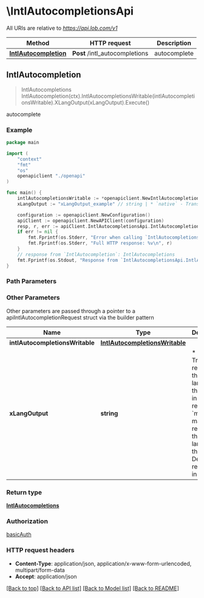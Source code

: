 # \IntlAutocompletionsApi

All URIs are relative to *https://api.lob.com/v1*

Method | HTTP request | Description
------------- | ------------- | -------------
[**IntlAutocompletion**](IntlAutocompletionsApi.md#IntlAutocompletion) | **Post** /intl_autocompletions | autocomplete



## IntlAutocompletion

> IntlAutocompletions IntlAutocompletion(ctx).IntlAutocompletionsWritable(intlAutocompletionsWritable).XLangOutput(xLangOutput).Execute()

autocomplete



### Example

```go
package main

import (
    "context"
    "fmt"
    "os"
    openapiclient "./openapi"
)

func main() {
    intlAutocompletionsWritable := *openapiclient.NewIntlAutocompletionsWritable("AddressPrefix_example", openapiclient.country_extended("AD")) // IntlAutocompletionsWritable | 
    xLangOutput := "xLangOutput_example" // string | * `native` - Translate response to the native language of the country in the request * `match` - match the response to the language in the request  Default response is in English.  (optional)

    configuration := openapiclient.NewConfiguration()
    apiClient := openapiclient.NewAPIClient(configuration)
    resp, r, err := apiClient.IntlAutocompletionsApi.IntlAutocompletion(context.Background()).IntlAutocompletionsWritable(intlAutocompletionsWritable).XLangOutput(xLangOutput).Execute()
    if err != nil {
        fmt.Fprintf(os.Stderr, "Error when calling `IntlAutocompletionsApi.IntlAutocompletion``: %v\n", err)
        fmt.Fprintf(os.Stderr, "Full HTTP response: %v\n", r)
    }
    // response from `IntlAutocompletion`: IntlAutocompletions
    fmt.Fprintf(os.Stdout, "Response from `IntlAutocompletionsApi.IntlAutocompletion`: %v\n", resp)
}
```

### Path Parameters



### Other Parameters

Other parameters are passed through a pointer to a apiIntlAutocompletionRequest struct via the builder pattern


Name | Type | Description  | Notes
------------- | ------------- | ------------- | -------------
 **intlAutocompletionsWritable** | [**IntlAutocompletionsWritable**](IntlAutocompletionsWritable.md) |  | 
 **xLangOutput** | **string** | * &#x60;native&#x60; - Translate response to the native language of the country in the request * &#x60;match&#x60; - match the response to the language in the request  Default response is in English.  | 

### Return type

[**IntlAutocompletions**](IntlAutocompletions.md)

### Authorization

[basicAuth](../README.md#basicAuth)

### HTTP request headers

- **Content-Type**: application/json, application/x-www-form-urlencoded, multipart/form-data
- **Accept**: application/json

[[Back to top]](#) [[Back to API list]](../README.md#documentation-for-api-endpoints)
[[Back to Model list]](../README.md#documentation-for-models)
[[Back to README]](../README.md)

